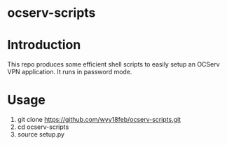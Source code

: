 # ocserv-scripts

# Introduction

This repo produces some efficient shell scripts to easily setup an OCServ VPN application. It runs in password mode.

# Usage

1. git clone https://github.com/wyy18feb/ocserv-scripts.git
2. cd ocserv-scripts
3. source setup.py

